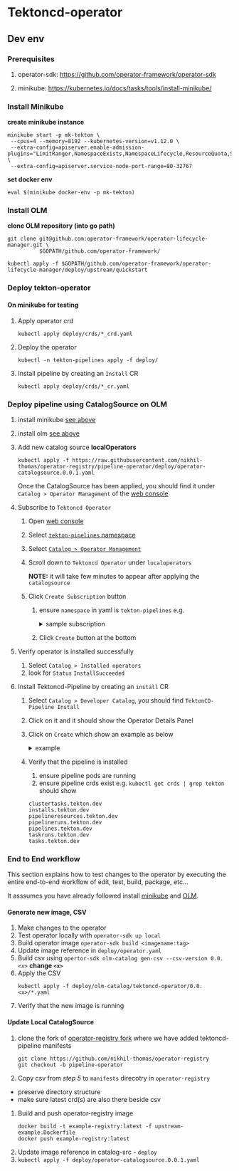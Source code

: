 # Tektoncd-operator

## Dev env

### Prerequisites

1. operator-sdk: https://github.com/operator-framework/operator-sdk

2. minikube: https://kubernetes.io/docs/tasks/tools/install-minikube/

### Install Minikube

**create minikube instance**

```
minikube start -p mk-tekton \
 --cpus=4 --memory=8192 --kubernetes-version=v1.12.0 \
 --extra-config=apiserver.enable-admission-plugins="LimitRanger,NamespaceExists,NamespaceLifecycle,ResourceQuota,ServiceAccount,DefaultStorageClass,MutatingAdmissionWebhook"  \
 --extra-config=apiserver.service-node-port-range=80-32767
```

**set docker env**

```
eval $(minikube docker-env -p mk-tekton)
```

### Install OLM

**clone OLM repository (into go path)**

```
git clone git@github.com:operator-framework/operator-lifecycle-manager.git \
          $GOPATH/github.com/operator-framework/
```

```
kubectl apply -f $GOPATH/github.com/operator-framework/operator-lifecycle-manager/deploy/upstream/quickstart
```

### Deploy tekton-operator

#### On minikube for testing

1. Apply operator crd

   `kubectl apply deploy/crds/*_crd.yaml`

1. Deploy the operator

    `kubectl -n tekton-pipelines apply -f deploy/`

1. Install pipeline by creating an `Install` CR

    `kubectl apply deploy/crds/*_cr.yaml`

### Deploy pipeline using CatalogSource on OLM

1. install minikube [see above](#install-minikube)
1. install olm [see above](#install-olm)
1. Add new catalog source **localOperators**

    `kubectl apply -f https://raw.githubusercontent.com/nikhil-thomas/operator-registry/pipeline-operator/deploy/operator-catalogsource.0.0.1.yaml`

    Once the CatalogSource has been applied, you should find it
    under `Catalog > Operator Management`  of the [web console]

1. Subscribe to `Tektoncd Operator`
    1. Open [web console]
    1. Select [`tekton-pipelines` namespace](http://localhost:9000/status/ns/tekton-pipelines)
    1. Select [`Catalog > Operator Management`](http://localhost:9000/operatormanagement/ns/tekton-pipelines)
    1. Scroll down to `Tektoncd Operator` under `localoperators`

        **NOTE:** it will take few minutes to appear after applying the `catalogsource`

    1. Click `Create Subscription` button
        1. ensure `namespace` in yaml is `tekton-pipelines` e.g.
            <details>
              <summary> sample subscription </summary>

              ```yaml
                apiVersion: operators.coreos.com/v1alpha1
                kind: Subscription
                metadata:
                  generateName: tektoncd-subscription
                  namespace: tekton-pipelines
                spec:
                  source: localoperators
                  sourceNamespace: tekton-pipelines
                  name: tektoncd
                  startingCSV: tektoncd-operator.v0.0.1
                  channel: alpha
              ```
            </details>
        1. Click `Create` button at the bottom

  1. Verify operator is installed successfully
      1. Select `Catalog > Installed operators`
      1. look for `Status` `InstallSucceeded`

1. Install Tektoncd-Pipeline by creating an `install` CR
    1. Select `Catalog > Developer Catalog`, you should find `TektonCD-Pipeline Install`
    1. Click on it and it should show the Operator Details Panel
    1. Click on `Create` which show an example as below
          <details>
              <summary> example </summary>
              ```yaml

              apiVersion: tekton.dev/v1alpha1
              kind: Install
              metadata:
                name: example
                namespace: tekton-pipelines ### must be this
              spec: {}

              ```
          </details>
    1. Verify that the pipeline is installed
        1. ensure pipeline pods are running
        1. ensure pipeline crds exist e.g. `kubectl get crds | grep tekton` should show
          ```shell
          clustertasks.tekton.dev
          installs.tekton.dev
          pipelineresources.tekton.dev
          pipelineruns.tekton.dev
          pipelines.tekton.dev
          taskruns.tekton.dev
          tasks.tekton.dev
          ```

### End to End workflow

This section explains how to test changes to the operator by executing the entire end-to-end workflow of edit, test, build, package, etc... 

It asssumes you have already followed install [minikube](#install-minikube) and [OLM](#install-olm).

#### Generate new image, CSV

1. Make changes to the operator
1. Test operator locally with `operator-sdk up local`
1. Build operator image `operator-sdk build <imagename:tag>`
1. Update image reference in `deploy/operator.yaml`
1. Build csv using `opertor-sdk olm-catalog gen-csv --csv-version 0.0.<x>` **change `<x>`**
1. Apply the CSV
    ```shell
    kubectl apply -f deploy/olm-catalog/tektoncd-operator/0.0.<x>/*.yaml
    ```
1. Verify that the new image is running

#### Update Local CatalogSource

1. clone the fork of [operator-registry fork][or-fork] where we have added tektoncd-pipeline manifests
    ```shell
    git clone https://github.com/nikhil-thomas/operator-registry
    git checkout -b pipeline-operator
    ```
1.  Copy csv from *step 5* to `manifests` direcotry in `operator-registry`
  -  preserve directory structure
  -  make sure latest crd(s) are also there beside csv
1. Build and push operator-registry image
    ```shell
    docker build -t example-registry:latest -f upstream-example.Dockerfile
    docker push example-registry:latest
    ```
1. Update image reference in catalog-src - `deploy`
1. `kubectl apply -f deploy/operator-catalogsource.0.0.1.yaml`


[web console]: http://localhost:9000
[or-fork]: https://github.com/nikhil-thomas/operator-registry/tree/pipeline-operator

